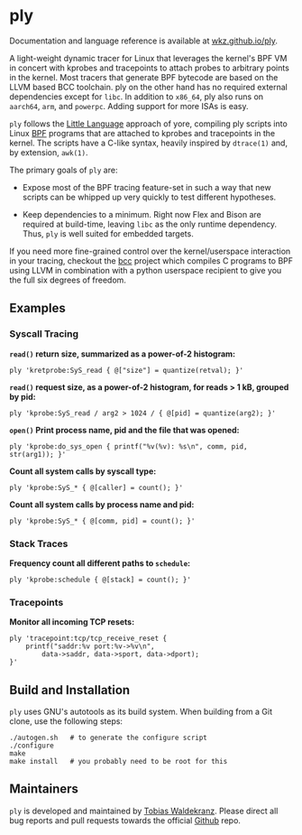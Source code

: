 ply
===

Documentation and language reference is available at
[wkz.github.io/ply][3].

A light-weight dynamic tracer for Linux that leverages the kernel's
BPF VM in concert with kprobes and tracepoints to attach probes to
arbitrary points in the kernel. Most tracers that generate BPF
bytecode are based on the LLVM based BCC toolchain. ply on the other
hand has no required external dependencies except for `libc`. In
addition to `x86_64`, ply also runs on `aarch64`, `arm`, and
`powerpc`. Adding support for more ISAs is easy.

`ply` follows the [Little Language][1] approach of yore, compiling ply
scripts into Linux [BPF][2] programs that are attached to kprobes and
tracepoints in the kernel. The scripts have a C-like syntax, heavily
inspired by `dtrace(1)` and, by extension, `awk(1)`.

The primary goals of `ply` are:

   * Expose most of the BPF tracing feature-set in such a way that new
     scripts can be whipped up very quickly to test different
     hypotheses.

   * Keep dependencies to a minimum. Right now Flex and Bison are
     required at build-time, leaving `libc` as the only runtime
     dependency. Thus, `ply` is well suited for embedded targets.

If you need more fine-grained control over the kernel/userspace
interaction in your tracing, checkout the [bcc][4] project which
compiles C programs to BPF using LLVM in combination with a python
userspace recipient to give you the full six degrees of freedom.


Examples
--------

### Syscall Tracing

**`read()` return size, summarized as a power-of-2 histogram:**
```
ply 'kretprobe:SyS_read { @["size"] = quantize(retval); }'
```

**`read()` request size, as a power-of-2 histogram, for reads > 1 kB, grouped by pid:**
```
ply 'kprobe:SyS_read / arg2 > 1024 / { @[pid] = quantize(arg2); }'
```

**`open()` Print process name, pid and the file that was opened:**
```
ply 'kprobe:do_sys_open { printf("%v(%v): %s\n", comm, pid, str(arg1)); }'
```

**Count all system calls by syscall type:**
```
ply 'kprobe:SyS_* { @[caller] = count(); }'
```

**Count all system calls by process name and pid:**
```
ply 'kprobe:SyS_* { @[comm, pid] = count(); }'
```

### Stack Traces

**Frequency count all different paths to `schedule`:**
```
ply 'kprobe:schedule { @[stack] = count(); }'
```

### Tracepoints

**Monitor all incoming TCP resets:**
```
ply 'tracepoint:tcp/tcp_receive_reset {
	printf("saddr:%v port:%v->%v\n",
		data->saddr, data->sport, data->dport);
}'
```

Build and Installation
----------------------

`ply` uses GNU's autotools as its build system. When building from
a Git clone, use the following steps:

```
./autogen.sh   # to generate the configure script
./configure
make
make install   # you probably need to be root for this
```


Maintainers
-----------

`ply` is developed and maintained by [Tobias Waldekranz][5]. Please
direct all bug reports and pull requests towards the official
[Github][6] repo.

[1]: http://c2.com/cgi/wiki?LittleLanguage
[2]: https://www.kernel.org/doc/Documentation/networking/filter.txt
[3]: https://wkz.github.io/ply
[4]: https://github.com/iovisor/bcc
[5]: mailto://tobias@waldekranz.com
[6]: https://github.com/iovisor/ply
